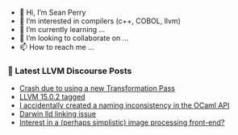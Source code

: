 - 👋 Hi, I’m Sean Perry
- 👀 I’m interested in compilers (c++, COBOL, llvm)
- 🌱 I’m currently learning ...
- 💞️ I’m looking to collaborate on ...
- 📫 How to reach me ...

<!---
s66perry/s66perry is a ✨ special ✨ repository because its `README.md` (this file) appears on your GitHub profile.
You can click the Preview link to take a look at your changes.
--->
### 📕 Latest LLVM Discourse Posts

<!-- DISCOURSE-LLVM:START -->
- [Crash due to using a new Transformation Pass](https://discourse.llvm.org/t/crash-due-to-using-a-new-transformation-pass/65700#post_3)
- [LLVM 15.0.2 tagged](https://discourse.llvm.org/t/llvm-15-0-2-tagged/65694#post_3)
- [I accidentally created a naming inconsistency in the OCaml API](https://discourse.llvm.org/t/i-accidentally-created-a-naming-inconsistency-in-the-ocaml-api/65715#post_1)
- [Darwin lld linking issue](https://discourse.llvm.org/t/darwin-lld-linking-issue/65709#post_3)
- [Interest in a &lpar;perhaps simplistic&rpar; image processing front-end?](https://discourse.llvm.org/t/interest-in-a-perhaps-simplistic-image-processing-front-end/65431#post_2)
<!-- DISCOURSE-LLVM:END -->
